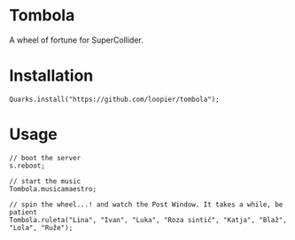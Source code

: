 # Tombola

A wheel of fortune for SuperCollider.

# Installation

`Quarks.install("https://github.com/loopier/tombola");`

# Usage

```
// boot the server
s.reboot;

// start the music
Tombola.musicamaestro;

// spin the wheel...! and watch the Post Window. It takes a while, be patient
Tombola.ruleta("Lina", "Ivan", "Luka", "Roza sintič", "Katja", "Blaž", "Lola", "Ruže");
```
